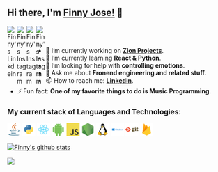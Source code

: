 ## Hi there, I'm [Finny Jose!](https://finnynj.live) 👋

<a href="https://linkedin.com/in/finnynj">
  <img align="left" alt="Finny's Linkdein" width="22px" src="https://cdn.jsdelivr.net/npm/simple-icons@v3/icons/linkedin.svg" />
</a>
<a href="https://instagram.com/finnysjose/">
  <img align="left" alt="Finny's Instagram" width="22px" src="https://cdn.jsdelivr.net/npm/simple-icons@v3/icons/instagram.svg" />
</a>
<a href="https://hankerrank.com/finnynj">
  <img align="left" alt="Finny's Instagram" width="22px" src="https://cdn.jsdelivr.net/npm/simple-icons@v3/icons/hackerrank.svg" />
</a>
<a href="https://behance.net/finnynj">
  <img align="left" alt="Finny's Instagram" width="22px" src="https://cdn.jsdelivr.net/npm/simple-icons@v3/icons/behance.svg" />
</a>

<br/>
<br/>

- 🔭 I’m currently working on **[Zion Projects](https://github.com/zionprojects)**.
- 🌱 I’m currently learning **React & Python**.
- 🤔 I’m looking for help with **controlling emotions**.
- 💬 Ask me about **Fronend engineering and related stuff**.
- 📫 How to reach me: **[Linkedin](https://www.linkedin.com/in/finnynj/)**.
- ⚡ Fun fact: **One of my favorite things to do is Music Programming**.

### My current stack of Languages and Technologies: 

<code><img height="30" src="https://raw.githubusercontent.com/github/explore/80688e429a7d4ef2fca1e82350fe8e3517d3494d/topics/java/java.png"></code>
<code><img height="30" src="https://raw.githubusercontent.com/github/explore/80688e429a7d4ef2fca1e82350fe8e3517d3494d/topics/python/python.png"></code>
<code><img height="30" src="https://raw.githubusercontent.com/github/explore/80688e429a7d4ef2fca1e82350fe8e3517d3494d/topics/react/react.png"></code>
<code><img height="30" src="https://raw.githubusercontent.com/github/explore/80688e429a7d4ef2fca1e82350fe8e3517d3494d/topics/android/android.png"></code>
<code><img height="30" src="https://raw.githubusercontent.com/github/explore/80688e429a7d4ef2fca1e82350fe8e3517d3494d/topics/javascript/javascript.png"></code>
<code><img height="30" src="https://raw.githubusercontent.com/github/explore/80688e429a7d4ef2fca1e82350fe8e3517d3494d/topics/nodejs/nodejs.png"></code>
<code><img height="30" src="https://raw.githubusercontent.com/github/explore/80688e429a7d4ef2fca1e82350fe8e3517d3494d/topics/linux/linux.png"></code>
<code><img height="30" src="https://raw.githubusercontent.com/github/explore/80688e429a7d4ef2fca1e82350fe8e3517d3494d/topics/windows/windows.png"></code>
<code><img height="30" src="https://raw.githubusercontent.com/github/explore/80688e429a7d4ef2fca1e82350fe8e3517d3494d/topics/git/git.png"></code>
<code><img height="30" src="https://raw.githubusercontent.com/github/explore/80688e429a7d4ef2fca1e82350fe8e3517d3494d/topics/firebase/firebase.png"></code>

[![Finny's github stats](https://github-readme-stats.vercel.app/api?username=finnynj)](https://github.com/anuraghazra/github-readme-stats)

<a href="https://github.com/finnynj">
  <img align="center" src="https://github-readme-stats.vercel.app/api/top-langs/?username=finnynj&theme=light&hide_langs_below=1" />
</a>
